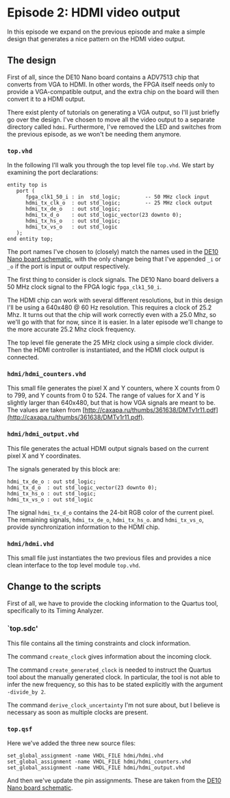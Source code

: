 # Episode 2: HDMI video output

In this episode we expand on the previous episode and make a simple design that
generates a nice pattern on the HDMI video output.

## The design
First of all, since the DE10 Nano board contains a ADV7513 chip that converts
from VGA to HDMI. In other words, the FPGA itself needs only to provide a
VGA-compatible output, and the extra chip on the board will then convert it to
a HDMI output.

There exist plenty of tutorials on generating a VGA output, so I'll just
briefly go over the design. I've chosen to move all the video output to a separate
directory called `hdmi`. Furthermore, I've removed the LED and switches from
the previous episode, as we won't be needing them anymore.

### `top.vhd`

In the following I'll walk you through the top level file `top.vhd`.
We start by examining the port declarations:

```
entity top is
   port (
      fpga_clk1_50_i : in  std_logic;        -- 50 MHz clock input
      hdmi_tx_clk_o  : out std_logic;        -- 25 MHz clock output
      hdmi_tx_de_o   : out std_logic;
      hdmi_tx_d_o    : out std_logic_vector(23 downto 0);
      hdmi_tx_hs_o   : out std_logic;
      hdmi_tx_vs_o   : out std_logic
   );
end entity top;
```

The port names I've chosen to (closely) match the names used in the [DE10 Nano
board
schematic](https://software.intel.com/content/dam/develop/external/us/en/documents/de10-nano-schematic-711128.pdf),
with the only change being that I've appended `_i` or `_o` if the port is input
or output respectively.

The first thing to consider is clock signals. The DE10 Nano board delivers a 50
MHz clock signal to the FPGA logic `fpga_clk1_50_i`.

The HDMI chip can work with several different resolutions, but in this design
I'll be using a 640x480 @ 60 Hz resolution. This requires a clock of 25.2 Mhz.
It turns out that the chip will work correctly even with a 25.0 Mhz, so we'll
go with that for now, since it is easier. In a later episode we'll change to
the more accurate 25.2 Mhz clock frequency.

The top level file generate the 25 MHz clock using a simple clock divider. Then
the HDMI controller is instantiated, and the HDMI clock output is connected.

### `hdmi/hdmi_counters.vhd`
This small file generates the pixel X and Y counters, where X counts from 0 to
799, and Y counts from 0 to 524. The range of values for X and Y is slightly
larger than 640x480, but that is how VGA signals are meant to be. The values
are taken from
[http://caxapa.ru/thumbs/361638/DMTv1r11.pdf](http://caxapa.ru/thumbs/361638/DMTv1r11.pdf).


### `hdmi/hdmi_output.vhd`
This file generates the actual HDMI output signals based on the current pixel X
and Y coordinates.

The signals generated by this block are:

```
hdmi_tx_de_o : out std_logic;
hdmi_tx_d_o  : out std_logic_vector(23 downto 0);
hdmi_tx_hs_o : out std_logic;
hdmi_tx_vs_o : out std_logic
```

The signal `hdmi_tx_d_o` contains the 24-bit RGB color of the current pixel.
The remaining signals, `hdmi_tx_de_o`, `hdmi_tx_hs_o`. and `hdmi_tx_vs_o`,
provide synchronization information to the HDMI chip.

### `hdmi/hdmi.vhd`
This small file just instantiates the two previous files and provides a nice
clean interface to the top level module `top.vhd`.


## Change to the scripts
First of all, we have to provide the clocking information to the Quartus tool,
specifically to its Timing Analyzer.

### `top.sdc'
This file contains all the timing constraints and clock information.

The command `create_clock` gives information about the incoming clock.

The command `create_generated_clock` is needed to instruct the Quartus tool
about the manually generated clock. In particular, the tool is not able to
infer the new frequency, so this has to be stated explicitly with the
argument `-divide_by 2`.

The command `derive_clock_uncertainty` I'm not sure about, but I believe is
necessary as soon as multiple clocks are present.

### `top.qsf`
Here we've added the three new source files:

```
set_global_assignment -name VHDL_FILE hdmi/hdmi.vhd
set_global_assignment -name VHDL_FILE hdmi/hdmi_counters.vhd
set_global_assignment -name VHDL_FILE hdmi/hdmi_output.vhd
```

And then we've update the pin assignments. These are taken from the [DE10 Nano
board
schematic](https://software.intel.com/content/dam/develop/external/us/en/documents/de10-nano-schematic-711128.pdf).
